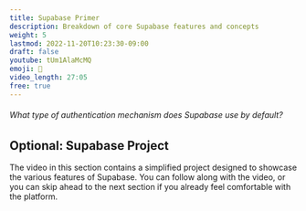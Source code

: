 ```yaml
---
title: Supabase Primer
description: Breakdown of core Supabase features and concepts
weight: 5
lastmod: 2022-11-20T10:23:30-09:00
draft: false
youtube: tUm1AlaMcMQ
emoji: 🚀
video_length: 27:05
free: true
---
```


<quiz-modal options="Biometric:Cookies:JSON Web Token:Hashmap" answer="JSON Web Token" prize="3">
  <h6>What type of authentication mechanism does Supabase use by default?</h6>
</quiz-modal>

## Optional: Supabase Project

The video in this section contains a simplified project designed to showcase the various features of Supabase. You can follow along with the video, or you can skip ahead to the next section if you already feel comfortable with the platform. 